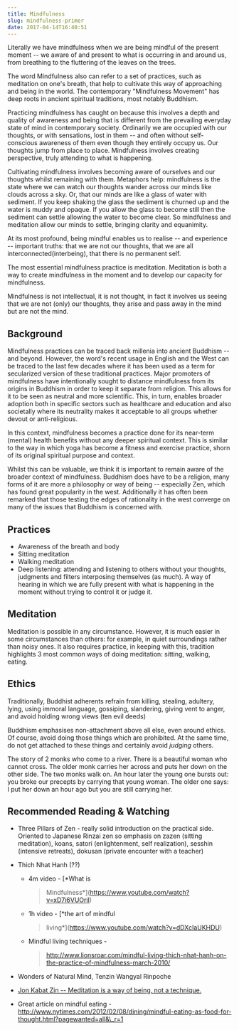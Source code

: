 ```yaml
---
title: Mindfulness
slug: mindfulness-primer
date: 2017-04-14T16:40:51
---
```


Literally we have mindfulness when we are being mindful of the present moment -- we aware of and present to what is occurring in and around us, from breathing to the fluttering of the leaves on the trees.

The word Mindfulness also can refer to a set of practices, such as meditation on one's breath, that help to cultivate this way of approaching and being in the world. The contemporary "Mindfulness Movement" has deep roots in ancient spiritual traditions, most notably Buddhism.

Practicing mindfulness has caught on because this involves a depth and quality of awareness and being that is different from the prevailing everyday state of mind in contemporary society. Ordinarily we are occupied with our thoughts, or with sensations, lost in them -- and often without self-conscious awareness of them even though they entirely occupy us. Our thoughts jump from place to place. Mindfulness involves creating perspective, truly attending to what is happening.

Cultivating mindfulness involves becoming aware of ourselves and our thoughts whilst remaining with them. Metaphors help: mindfulness is the state where we can watch our thoughts wander across our minds like clouds across a sky. Or, that our minds are like a glass of water with sediment. If you keep shaking the glass the sediment is churned up and the water is muddy and opaque. If you allow the glass to become still then the sediment can settle allowing the water to become clear. So mindfulness and meditation allow our minds to settle, bringing clarity and equanimity.

At its most profound, being mindful enables us to realise -- and experience -- important truths: that we are not our thoughts, that we are all interconnected(interbeing), that there is no permanent self.

The most essential mindfulness practice is meditation. Meditation is both a way to create mindfulness in the moment and to develop our capacity for mindfulness.

Mindfulness is not intellectual, it is not thought, in fact it involves us seeing that we are not (only) our thoughts, they arise and pass away in the mind but are not the mind.

## Background

Mindfulness practices can be traced back millenia into ancient Buddhism -- and beyond. However, the word's recent usage in English and the West can be traced to the last few decades where it has been used as a term for secularized version of these traditional practices. Major promoters of mindfulness have intentionally sought to distance mindfulness from its origins in Buddhism in order to keep it separate from religion. This allows for it to be seen as neutral and more scientific. This, in turn, enables broader adoption both in specific sectors such as healthcare and education and also societally where its neutrality makes it acceptable to all groups whether devout or anti-religious.

In this context, mindfulness becomes a practice done for its near-term (mental) health benefits without any deeper spiritual context. This is similar to the way in which yoga has become a fitness and exercise practice, shorn of its original spiritual purpose and context.

Whilst this can be valuable, we think it is important to remain aware of the broader context of mindfulness. Buddhism does have to be a religion, many forms of it are more a philosophy or way of being -- especially Zen, which has found great popularity in the west. Additionally it has often been remarked that those testing the edges of rationality in the west converge on many of the issues that Buddhism is concerned with.

## Practices

-   Awareness of the breath and body
-   Sitting meditation
-   Walking meditation
-   Deep listening: attending and listening to others without your thoughts, judgments and filters interposing themselves (as much). A way of hearing in which we are fully present with what is happening in the moment without trying to control it or judge it.

## Meditation

Meditation is possible in any circumstance. However, it is much easier in some circumstances than others: for example, in quiet surroundings rather than noisy ones. It also requires practice, in keeping with this, tradition highlights 3 most common ways of doing meditation: sitting, walking, eating.

## Ethics

Traditionally, Buddhist adherents refrain from killing, stealing, adultery, lying, using immoral language, gossiping, slandering, giving vent to anger, and avoid holding wrong views
    (ten evil deeds)

Buddhism emphasises non-attachment above all else, even around ethics. Of course, avoid doing those things which are prohibited. At the same time, do not get attached to these things and certainly avoid *judging*
others.

The story of 2 monks who come to a river. There is a beautiful woman who cannot cross. The older monk carries her across and puts her down on the other side. The two monks walk on. An hour later the young one bursts out: you broke our precepts by carrying that young woman. The older one says: I put her down an hour ago but you are still carrying her.

## Recommended Reading & Watching

-   Three Pillars of Zen - really solid introduction on the
    practical side. Oriented to Japanese Rinzai zen so emphasis on zazen
    (sitting meditation), koans, satori (enlightenment, self
    realization), sesshin (intensive retreats), dokusan (private
    encounter with a teacher)
-   Thich Nhat Hanh (??)

    -   4m video - [*What is
        > Mindfulness*](https://www.youtube.com/watch?v=xD7i6VUOriI)

    -   1h video - [*the art of mindful
        > living*](https://www.youtube.com/watch?v=dDXcIaUKHDU)

    -   Mindful living techniques -
        > http://www.lionsroar.com/mindful-living-thich-nhat-hanh-on-the-practice-of-mindfulness-march-2010/

-   Wonders of Natural Mind, Tenzin Wangyal Rinpoche
- [Jon Kabat Zin -- Meditation is a way of being, not a technique.](http://palousemindfulness.com/docs/JKZ_thinking.pdf)
-   Great article on mindful eating -
    http://www.nytimes.com/2012/02/08/dining/mindful-eating-as-food-for-thought.html?pagewanted=all&\_r=1

[^1]: ^^
    http://www.bbc.co.uk/religion/religions/buddhism/beliefs/fournobletruths\_1.shtml

[^2]: ^****^** Good commentary on craving by JK:**[**
    **](http://www.jkrishnamurti.org/krishnamurti-teachings/view-daily-quote/20140625.php?t=Attachment)[***http://www.jkrishnamurti.org/krishnamurti-teachings/view-daily-quote/20140625.php?t=Attachment***](http://www.jkrishnamurti.org/krishnamurti-teachings/view-daily-quote/20140625.php?t=Attachment)**The
    last sentence is important: "Attachment and detachment are equally
    binding, and both must be transcended."**
